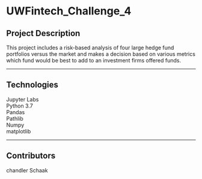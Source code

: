# UWFintech_Challenge_4

## Project Description
This project includes a risk-based analysis of four large hedge fund portfolios versus the market and makes a decision based on various metrics which fund would be best to add to an investment firms offered funds.

---
## Technologies
Jupyter Labs  
Python 3.7    
Pandas  
Pathlib  
Numpy  
matplotlib  

---
## Contributors
chandler Schaak

